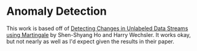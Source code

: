 # Anomaly Detection

This work is based off of 
[Detecting Changes in Unlabeled Data Streams using Martingale](https://www.ijcai.org/Proceedings/07/Papers/308.pdf)
by Shen-Shyang Ho and Harry Wechsler. It works okay, but not nearly as well as I'd expect given the results in
their paper.
